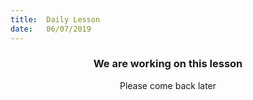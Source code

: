 ```yaml
---
title:  Daily Lesson
date:   06/07/2019
---
```


### <center>We are working on this lesson</center>
<center>Please come back later</center>
